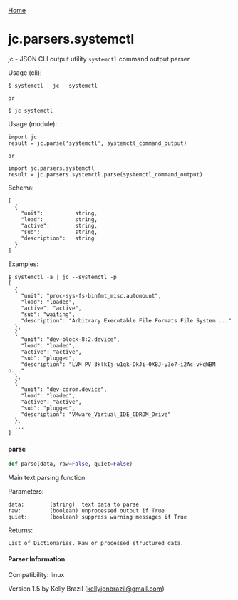 [Home](https://kellyjonbrazil.github.io/jc/)
<a id="jc.parsers.systemctl"></a>

# jc.parsers.systemctl

jc - JSON CLI output utility `systemctl` command output parser

Usage (cli):

    $ systemctl | jc --systemctl

    or

    $ jc systemctl

Usage (module):

    import jc
    result = jc.parse('systemctl', systemctl_command_output)

    or

    import jc.parsers.systemctl
    result = jc.parsers.systemctl.parse(systemctl_command_output)

Schema:

    [
      {
        "unit":          string,
        "load":          string,
        "active":        string,
        "sub":           string,
        "description":   string
      }
    ]

Examples:

    $ systemctl -a | jc --systemctl -p
    [
      {
        "unit": "proc-sys-fs-binfmt_misc.automount",
        "load": "loaded",
        "active": "active",
        "sub": "waiting",
        "description": "Arbitrary Executable File Formats File System ..."
      },
      {
        "unit": "dev-block-8:2.device",
        "load": "loaded",
        "active": "active",
        "sub": "plugged",
        "description": "LVM PV 3klkIj-w1qk-DkJi-0XBJ-y3o7-i2Ac-vHqWBM o..."
      },
      {
        "unit": "dev-cdrom.device",
        "load": "loaded",
        "active": "active",
        "sub": "plugged",
        "description": "VMware_Virtual_IDE_CDROM_Drive"
      },
      ...
    ]

<a id="jc.parsers.systemctl.parse"></a>

#### parse

```python
def parse(data, raw=False, quiet=False)
```

Main text parsing function

Parameters:

    data:        (string)  text data to parse
    raw:         (boolean) unprocessed output if True
    quiet:       (boolean) suppress warning messages if True

Returns:

    List of Dictionaries. Raw or processed structured data.

#### Parser Information
Compatibility:  linux

Version 1.5 by Kelly Brazil (kellyjonbrazil@gmail.com)
